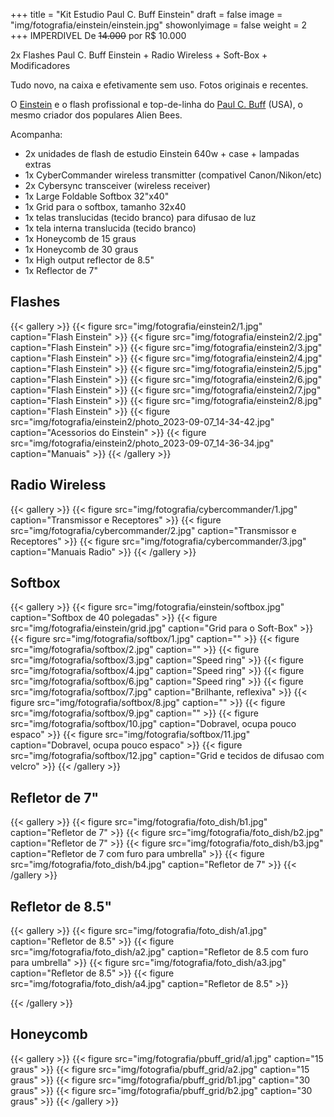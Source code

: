 +++
title = "Kit Estudio Paul C. Buff Einstein"
draft = false
image = "img/fotografia/einstein/einstein.jpg"
showonlyimage = false
weight = 2
+++
<span class="orange">IMPERDIVEL</span> De ~~14.000~~ por <span class="price">R$ 10.000</span>

2x Flashes Paul C. Buff Einstein + Radio Wireless + Soft-Box + Modificadores
<!--more-->

Tudo novo, na caixa e efetivamente sem uso. Fotos originais e recentes.

O [Einstein](https://www.paulcbuff.com/Flash-Units/Einstein/Einstein-Flash-Unit.html) e o flash profissional e top-de-linha do [Paul C. Buff](https://www.paulcbuff.com) (USA), o mesmo criador dos populares Alien Bees. 

Acompanha:

- 2x unidades de flash de estudio Einstein 640w + case + lampadas extras
- 1x CyberCommander wireless transmitter (compativel Canon/Nikon/etc)
- 2x Cybersync transceiver (wireless receiver)
- 1x Large Foldable Softbox 32"x40"
- 1x Grid para o softbox, tamanho 32x40
- 1x telas translucidas (tecido branco) para difusao de luz
- 1x tela interna translucida (tecido branco)
- 1x Honeycomb de 15 graus
- 1x Honeycomb de 30 graus
- 1x High output reflector de 8.5"
- 1x Reflector de 7"

## Flashes

{{< gallery >}}
{{< figure src="img/fotografia/einstein2/1.jpg" caption="Flash Einstein" >}}
{{< figure src="img/fotografia/einstein2/2.jpg" caption="Flash Einstein" >}}
{{< figure src="img/fotografia/einstein2/3.jpg" caption="Flash Einstein" >}}
{{< figure src="img/fotografia/einstein2/4.jpg" caption="Flash Einstein" >}}
{{< figure src="img/fotografia/einstein2/5.jpg" caption="Flash Einstein" >}}
{{< figure src="img/fotografia/einstein2/6.jpg" caption="Flash Einstein" >}}
{{< figure src="img/fotografia/einstein2/7.jpg" caption="Flash Einstein" >}}
{{< figure src="img/fotografia/einstein2/8.jpg" caption="Flash Einstein" >}}
{{< figure src="img/fotografia/einstein2/photo_2023-09-07_14-34-42.jpg" caption="Acessorios do  Einstein" >}}
{{< figure src="img/fotografia/einstein2/photo_2023-09-07_14-36-34.jpg" caption="Manuais" >}}
{{< /gallery >}}

## Radio Wireless

{{< gallery >}}
{{< figure src="img/fotografia/cybercommander/1.jpg" caption="Transmissor e Receptores" >}}
{{< figure src="img/fotografia/cybercommander/2.jpg" caption="Transmissor e Receptores" >}}
{{< figure src="img/fotografia/cybercommander/3.jpg" caption="Manuais Radio" >}}
{{< /gallery >}}

## Softbox

{{< gallery >}}
{{< figure src="img/fotografia/einstein/softbox.jpg" caption="Softbox de 40 polegadas" >}}
{{< figure src="img/fotografia/einstein/grid.jpg" caption="Grid para o Soft-Box" >}}
{{< figure src="img/fotografia/softbox/1.jpg" caption="" >}}
{{< figure src="img/fotografia/softbox/2.jpg" caption="" >}}
{{< figure src="img/fotografia/softbox/3.jpg" caption="Speed ring" >}}
{{< figure src="img/fotografia/softbox/4.jpg" caption="Speed ring" >}}
{{< figure src="img/fotografia/softbox/6.jpg" caption="Speed ring" >}}
{{< figure src="img/fotografia/softbox/7.jpg" caption="Brilhante, reflexiva" >}}
{{< figure src="img/fotografia/softbox/8.jpg" caption="" >}}
{{< figure src="img/fotografia/softbox/9.jpg" caption="" >}}
{{< figure src="img/fotografia/softbox/10.jpg" caption="Dobravel, ocupa pouco espaco" >}}
{{< figure src="img/fotografia/softbox/11.jpg" caption="Dobravel, ocupa pouco espaco" >}}
{{< figure src="img/fotografia/softbox/12.jpg" caption="Grid e tecidos de difusao com velcro" >}}
{{< /gallery >}}

## Refletor de 7"

{{< gallery >}}
{{< figure src="img/fotografia/foto_dish/b1.jpg" caption="Refletor de 7" >}}
{{< figure src="img/fotografia/foto_dish/b2.jpg" caption="Refletor de 7" >}}
{{< figure src="img/fotografia/foto_dish/b3.jpg" caption="Refletor de 7 com furo para umbrella" >}}
{{< figure src="img/fotografia/foto_dish/b4.jpg" caption="Refletor de 7" >}}
{{< /gallery >}}


## Refletor de 8.5"
{{< gallery >}}
{{< figure src="img/fotografia/foto_dish/a1.jpg" caption="Refletor de 8.5" >}}
{{< figure src="img/fotografia/foto_dish/a2.jpg" caption="Refletor de 8.5 com furo para umbrella" >}}
{{< figure src="img/fotografia/foto_dish/a3.jpg" caption="Refletor de 8.5" >}}
{{< figure src="img/fotografia/foto_dish/a4.jpg" caption="Refletor de 8.5" >}}

{{< /gallery >}}

## Honeycomb

{{< gallery >}}
{{< figure src="img/fotografia/pbuff_grid/a1.jpg" caption="15 graus" >}}
{{< figure src="img/fotografia/pbuff_grid/a2.jpg" caption="15 graus" >}}
{{< figure src="img/fotografia/pbuff_grid/b1.jpg" caption="30 graus" >}}
{{< figure src="img/fotografia/pbuff_grid/b2.jpg" caption="30 graus" >}}
{{< /gallery >}}
